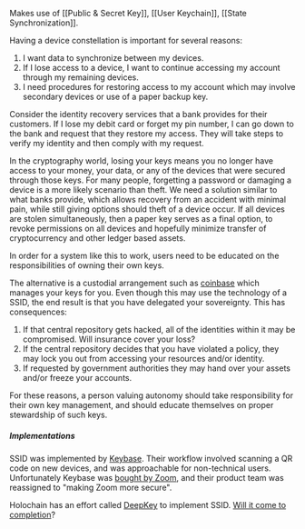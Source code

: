 Makes use of [[Public & Secret Key]], [[User Keychain]], [[State Synchronization]].

Having a device constellation is important for several reasons:

1. I want data to synchronize between my devices.
2. If I lose access to a device, I want to continue accessing my account through my remaining devices.
3. I need procedures for restoring access to my account which may involve secondary devices or use of a paper backup key.

Consider the identity recovery services that a bank provides for their customers.  If I lose my debit card or forget my pin number, I can go down to the bank and request that they restore my access.  They will take steps to verify my identity and then comply with my request.

In the cryptography world, losing your keys means you no longer have access to your money, your data, or any of the devices that were secured through those keys.  For many people, forgetting a password or damaging a device is a more likely scenario than theft.  We need a solution similar to what banks provide, which allows recovery from an accident with minimal pain, while still giving options should theft of a device occur.  If all devices are stolen simultaneously, then a paper key serves as a final option, to revoke permissions on all devices and hopefully minimize transfer of cryptocurrency and other ledger based assets.

In order for a system like this to work, users need to be educated on the responsibilities of owning their own keys.

The alternative is a custodial arrangement such as [coinbase](https://www.coinbase.com/) which manages your keys for you.  Even though this may use the technology of a SSID, the end result is that you have delegated your sovereignty.  This has consequences:

1. If that central repository gets hacked, all of the identities within it may be compromised.  Will insurance cover your loss?
2. If the central repository decides that you have violated a policy, they may lock you out from accessing your resources and/or identity.
3. If requested by government authorities they may hand over your assets and/or freeze your accounts.

For these reasons, a person valuing autonomy should take responsibility for their own key management, and should educate themselves on proper stewardship of such keys.

##### Implementations

SSID was implemented by [Keybase](https://keybase.io/).  Their workflow involved scanning a QR code on new devices, and was approachable for non-technical users.  Unfortunately Keybase was [bought by Zoom](https://decrypt.co/28121/keybase-users-revolt-following-zoom-acquisition), and their product team was reassigned to "making Zoom more secure".

Holochain has an effort called [DeepKey](https://github.com/holochain/deepkey) to implement SSID.  [Will it come to completion](https://forum.holochain.org/t/deepkey-status/6969/10)?

